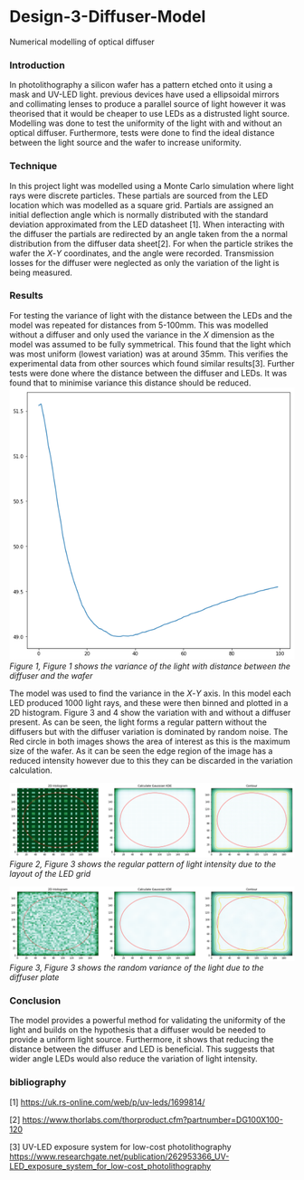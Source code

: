 # Design-3-Diffuser-Model
Numerical modelling of optical diffuser

### Introduction

In photolithography a silicon wafer has a pattern etched onto it using a mask and UV-LED light. 
previous devices have used a ellipsoidal mirrors and collimating lenses to produce a parallel source of light however it was 
theorised that it would be cheaper to use LEDs as a distrusted light source. Modelling was done to test the uniformity of the light with and without an optical diffuser. Furthermore, tests were done to find the ideal distance between the light source and the wafer to increase uniformity.

### Technique

In this project light was modelled using a Monte Carlo simulation where light rays were discrete particles. These partials are sourced from the LED location which was modelled as a square grid. Partials are assigned an initial deflection angle which is normally distributed with the standard deviation approximated from the LED datasheet [1]. When interacting with the diffuser the partials are redirected by an angle taken from the a normal distribution from the diffuser data sheet[2]. For when the particle strikes the wafer the *X*-*Y* coordinates, and the angle were recorded. Transmission losses for the diffuser were neglected as only the variation of the light is being measured.

### Results

For testing the variance of light with the distance between the LEDs and the model was repeated for distances from 5-100mm. This was modelled without a diffuser and only used the variance in the *X* dimension as the model was assumed to be fully symmetrical. This found that the light which was most uniform (lowest variation) was at around 35mm. This verifies the experimental data from other sources which found similar results[3]. Further tests were done where the distance between the diffuser and LEDs. It was found that to minimise variance this distance should be reduced. 
![Figure 1](https://github.com/evansutcliffe/Design-3-Diffuser-Model/blob/master/distance%20calc.png)
*Figure 1, Figure 1 shows the variance of the light with distance between the diffuser and the wafer* 

The model was used to find the variance in the *X*-*Y* axis. In this model each LED produced 1000 light rays, and these were then binned and plotted in a 2D histogram. Figure 3 and 4 show the variation with and without a diffuser present. As can be seen, the light forms a regular pattern without the diffusers but with the diffuser variation is dominated by random noise. The Red circle in both images shows the area of interest as this is the maximum size of the wafer. As it can be seen the edge region of the image has a reduced intensity however due to this they can be discarded in the variation calculation. 

![Figure 2](https://github.com/evansutcliffe/Design-3-Diffuser-Model/blob/master/no_diffuser_circle.png)
*Figure 2, Figure 3 shows the regular pattern of light intensity due to the layout of the LED grid* 

![Figure 3](https://github.com/evansutcliffe/Design-3-Diffuser-Model/blob/master/diffuser_circle.png)
*Figure 3, Figure 3 shows the random variance of the light due to the diffuser plate* 

### Conclusion
The model provides a powerful method for validating the uniformity of the light and builds on the hypothesis that a diffuser would be needed to provide a uniform light source. Furthermore, it shows that reducing the distance between the diffuser and LED is beneficial. This suggests that wider angle LEDs would also reduce the variation of light intensity.


### bibliography

[1] https://uk.rs-online.com/web/p/uv-leds/1699814/

[2] https://www.thorlabs.com/thorproduct.cfm?partnumber=DG100X100-120

[3] UV-LED exposure system for low-cost photolithography https://www.researchgate.net/publication/262953366_UV-LED_exposure_system_for_low-cost_photolithography
